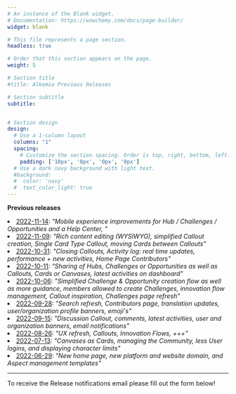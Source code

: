 ```yaml
---
# An instance of the Blank widget.
# Documentation: https://wowchemy.com/docs/page-builder/
widget: blank

# This file represents a page section.
headless: true

# Order that this section appears on the page.
weight: 5

# Section title
#title: Alkemio Previous Releases

# Section subtitle
subtitle: 


# Section design
design:
  # Use a 1-column layout
  columns: "1"
  spacing:
    # Customize the section spacing. Order is top, right, bottom, left.
    padding: ['10px', '0px', '0px', '0px']
  # Use a dark navy background with light text.
  #background:
  #  color: 'navy'
  #  text_color_light: true
---
```

<b>Previous releases</b>
<li><a href="https://alkem-25488729.hs-sites-eu1.com/alkemio-release-2022-11-09" target="_blank">2022-11-14</a>: 
<i>"Mobile experience improvements for Hub / Challenges / Opportunities and a Help Center, "</i> </li>

<li><a href="https://alkem-25488729.hs-sites-eu1.com/alkemio-release-2022-11-09" target="_blank">2022-11-09</a>: 
<i>"Rich content editing (WYSIWYG), simplified Callout creation, Single Card Type Callout, moving Cards between Callouts"</i> </li>

<li><a href="https://alkem-25488729.hs-sites-eu1.com/alkemio-release-2022-10-31" target="_blank">2022-10-31</a>: 
<i>"Closing Callouts, Activity log: real time updates, performance + new activities, Home Page Contributors"</i> </li>

<li><a href="https://alkem-25488729.hs-sites-eu1.com/alkemio-release-2022-10-11" target="_blank">2022-10-11</a>: 
<i>"Sharing of Hubs, Challenges or Opportunities as well as Callouts, Cards or Canvases, latest activities on dashboard"</i> </li>

<li><a href="https://alkem-25488729.hs-sites-eu1.com/alkemio-release-2022-10-06" target="_blank">2022-10-06</a>: 
<i>"Simplified Challenge & Opportunity creation flow as well as more guidance, members allowed to create Challenges, innovation flow management, Callout inspiration, Challenges page refresh"</i> </li>

<li><a href="https://alkem-25488729.hs-sites-eu1.com/alkemio-release-2022-09-28" target="_blank">2022-09-28</a>: 
<i>"Search refresh, Contributors page, translation updates, user/organization profile banners, emoji's"</i> </li>

<li><a href="https://alkem-25488729.hs-sites-eu1.com/alkemio-release-2022-09-15" target="_blank">2022-09-15</a>: 
<i>"Discussion Callout, comments, latest activities, user and organization banners, email notifications"</i> </li>

<li><a href="https://alkem-25488729.hs-sites-eu1.com/alkemio-release-2022-08-26" target="_blank">2022-08-26</a>: 
<i>"UX refresh, Callouts, Innovation Flows, +++"</i> </li>

<li><a href="https://alkem-25488729.hs-sites-eu1.com/alkemio-release-2022-07-13" target="_blank">2022-07-13</a>:     
<i>"Canvases as Cards, managing the Community, less User logins, and displaying character limits"</i> </li>

<li><a href="https://alkem-25488729.hs-sites-eu1.com/alkemio-release-2022-06-29" target="_blank">2022-06-29</a>: 
<i>"New home page, new platform and website domain, and Aspect management templates"</i> </li>

<p>
<p>
<hr>
To receive the Release notifications email please fill out the form below!
<p></p>
<script charset="utf-8" type="text/javascript" src="//js-eu1.hsforms.net/forms/v2.js"></script>
<script>
  hbspt.forms.create({
    region: "eu1",
    portalId: "25488729",
    formId: "1f612cc2-d433-4440-b5b9-aa3c7cd372a1"
  });
</script>
</script>
